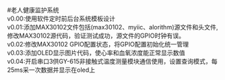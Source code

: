 #老人健康监护系统</br>
v0.00:使用软件定时前后台系统模板设计</br>
v0.01:添加MAX30102文件包括(max30102、myiic、alorithm)源文件和头文件,</br>
修改MAX30102源代码，验证测试成功，源文件的GPIO时钟有误。</br>
v0.02:修改MAX30102 GPIO配置状态，将GPIO配置初始化统一管理</br>
v0.03:添加OLED显示图片代码，使心率和血氧浓度能正常显示数值</br>
v0.04:开启串口3供GY-615非接触式温度测量模块通信使用，设置查询模式，每25ms采一次数据并显示在oled上</br>